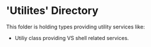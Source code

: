 ﻿# 'Utilites' Directory
This folder is holding types providing utility services like:
- Utiliy class providing VS shell related services.
